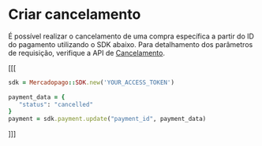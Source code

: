# Criar cancelamento

É possível realizar o cancelamento de uma compra específica a partir do ID do pagamento utilizando o SDK abaixo. Para detalhamento dos parâmetros de requisição, verifique a API de [Cancelamento](https://www.mercadopago[FAKER][URL][DOMAIN]/developers/pt/reference/chargebacks/_payments_payment_id/put).

[[[
```ruby
sdk = Mercadopago::SDK.new('YOUR_ACCESS_TOKEN')
 
payment_data = {
   "status": "cancelled"
}
payment = sdk.payment.update("payment_id", payment_data)

```
]]]